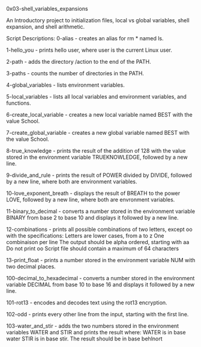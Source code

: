 0x03-shell_variables_expansions

An Introductory project to initialization files, local vs global variables, shell expansion, and shell arithmetic.

Script Descriptions:
0-alias - creates an alias for rm * named ls.



1-hello_you - prints hello user, where user is the current Linux user.



2-path - adds the directory /action to the end of the PATH.



3-paths - counts the number of directories in the PATH.



4-global_variables - lists environment variables.



5-local_variables - lists all local variables and environment variables, and functions.



6-create_local_variable - creates a new local variable named BEST with the value School.



7-create_global_variable - creates a new global variable named BEST with the value School.



8-true_knowledge - prints the result of the addition of 128 with the value stored in the environment variable TRUEKNOWLEDGE, followed by a new line.



9-divide_and_rule - prints the result of POWER divided by DIVIDE, followed by a new line, where both are environment variables.



10-love_exponent_breath - displays the result of BREATH to the power LOVE, followed by a new line, where both are envronment variables.



11-binary_to_decimal - converts a number stored in the environment variable BINARY from base 2 to base 10 and displays it followed by a new line.



12-combinations - prints all possible combinations of two letters, except oo with the specifications: Letters are lower cases, from a to z One combinaison per line The output should be alpha ordered, starting with aa Do not print oo Script file should contain a maximum of 64 characters



13-print_float - prints a number stored in the environment variable NUM with two decimal places.



100-decimal_to_hexadecimal - converts a number stored in the environment variable DECIMAL from base 10 to base 16 and displays it followed by a new line.



101-rot13 - encodes and decodes text using the rot13 encryption.



102-odd - prints every other line from the input, starting with the first line.



103-water_and_stir - adds the two numbers stored in the environment variables WATER and STIR and prints the result where: WATER is in base water STIR is in base stir. The result should be in base behlnort
